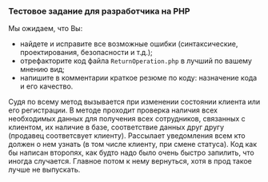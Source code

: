 ### Тестовое задание для разработчика на PHP
Мы ожидаем, что Вы:
* найдете и исправите все возможные ошибки (синтаксические, проектирования, безопасности и т.д.);
* отрефакторите код файла `ReturnOperation.php` в лучший по вашему мнению вид;
* напишите в комментарии краткое резюме по коду: назначение кода и его качество.

Судя по всему метод вызывается при изменении состоянии клиента или его регистрации. В методе проходит проверка наличия всех необходимых данных для получения всех сотрудников, связанных с клиентом, их наличие в базе, соответствие данных друг другу (продавец соответсвует клиенту).
Рассылает уведомления всем кто должен о нем узнать (в том числе клиенту, при смене статуса).
Код как бы написан второпях, как будто надо было очень быстро запилить, что иногда случается. Главное потом к нему вернуться, хотя в прод такое лучше не выпускать.

